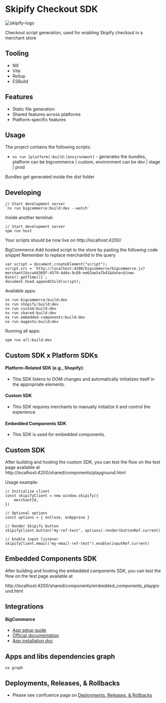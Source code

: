 # Skipify Checkout SDK

![skipify-logo](https://user-images.githubusercontent.com/5350362/204699214-f9b54d89-0328-4475-a83f-06dd469813fd.svg)

Checkout script generation, used for enabling Skipify checkout in a merchant store

## Tooling

- NX
- Vite
- Rollup
- ESBuild

## Features

- Static file generation
- Shared features across platforms
- Platform-specific features

## Usage

The project contains the following scripts:

- `nx run [platform]:build:[environment]` - generates the bundles, platform can be bigcommerce | custom, environment can be dev | stage | prod

Bundles get generated inside the dist folder

## Developing

```
// Start development server
`nx run bigcommerce:build:dev --watch`
```

Inside another terminal:

```
// Start development server
npm run host
```

Your scripts should be now live on http://localhost:4200/

BigCommerce
Add hosted script to the store by pasting the following code snippet
Remember to replace merchantId in the query

```
var script = document.createElement("script");
script.src = `http://localhost:4200/bigcommerce/bigcommerce.js?merchantId=ca4d3697-4579-4dda-9c89-ee63ae5a7b41&date=${new Date().getTime()}`;
document.head.appendChild(script);
```

Available apps:

```
nx run bigcommerce:build:dev
nx run shopify:build:dev
nx run custom:build:dev
nx run shared:build:dev
nx run embedded-components:build:dev
nx run magento:build:dev
```

Running all apps:

```
npm run all:build:dev
```

## Custom SDK x Platform SDKs

#### Platform-Related SDK (e.g., Shopify):

- This SDK listens to DOM changes and automatically initializes itself in the appropriate elements.

#### Custom SDK

- This SDK requires merchants to manually initialize it and control the experience

#### Embedded Components SDK

- This SDK is used for embedded components.

## Custom SDK

After building and hosting the custom SDK, you can test the flow on the test page available at
http://localhost:4200/shared/components/playground.html

Usage example:

```
// Initialize client
const skipifyClient = new window.skipify({
    merchantId,
})

// Optional options
const options = { onClose, onApprove }

// Render Skipify button
skipifyClient.button("my-ref-test", options).render(buttonRef.current)

// Enable input listener
skipifyClient.email("my-email-ref-test").enable(inputRef.current)

```

## Embedded Components SDK

After building and hosting the embedded components SDK, you can test the flow on the test page available at

http://localhost:4200/shared/components/embedded_components_playground.html

## Integrations

#### BigCommerce

- [App setup guide](https://skipify.atlassian.net/wiki/x/AYDoVQ)
- [Official documentation](https://docs.skipify.com/docs/bigcommerce)
- [App installation doc](https://docs.google.com/document/d/1AWvVn6g5RNtpPrdQG7uIuzCIP_kHV64LzWRqymqXuis/edit?usp=sharing)

## Apps and libs dependencies graph

```
nx graph
```

## Deployments, Releases, & Rollbacks

- Please see confluence page on [Deployments, Releases, & Rollbacks](https://skipify.atlassian.net/wiki/spaces/PE/pages/1727496537/Deployments+Releases+Rollbacks)
